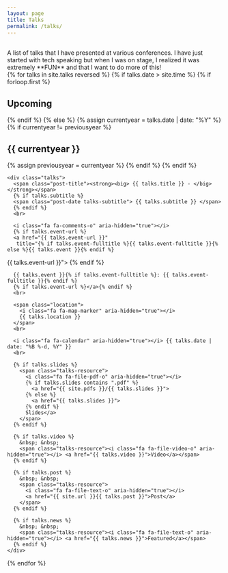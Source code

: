 ```yaml
---
layout: page
title: Talks
permalink: /talks/
---
```

<br>
A list of talks that I have presented at various conferences. 
I have just started with tech speaking but when I was on stage, I realized it was extremely **FUN** and that I want to do more of this!

<div>
{% for talks in site.talks reversed %}
  {% if talks.date > site.time %}
    {% if forloop.first %}
      <h2 class="talks-section" id="upcoming">Upcoming</h2>
    {% endif %}
  {% else %}
    {% assign currentyear = talks.date | date: "%Y" %}
    {% if currentyear != previousyear %}
      <h2 class="talks-section" id="y{{ talks.date | date: "%Y"}}">{{ currentyear }}</h2>
      {% assign previousyear = currentyear %}
    {% endif %}
  {% endif %}


    <div class="talks">
      <span class="post-title"><strong><big> {{ talks.title }} - </big></strong></span>
      {% if talks.subtitle %}
      <span class="post-date talks-subtitle"> {{ talks.subtitle }} </span>
      {% endif %}
      <br>

      <i class="fa fa-comments-o" aria-hidden="true"></i>
      {% if talks.event-url %}
      <a href="{{ talks.event-url }}"
       title="{% if talks.event-fulltitle %}{{ talks.event-fulltitle }}{% else %}{{ talks.event }}{% endif %}
{{ talks.event-url }}">
      {% endif %}

      {{ talks.event }}{% if talks.event-fulltitle %}: {{ talks.event-fulltitle }}{% endif %}
      {% if talks.event-url %}</a>{% endif %}
      <br>

      <span class="location">
        <i class="fa fa-map-marker" aria-hidden="true"></i>
        {{ talks.location }}
      </span>
      <br>

      <i class="fa fa-calendar" aria-hidden="true"></i> {{ talks.date | date: "%B %-d, %Y" }}
      <br>

      {% if talks.slides %}
        <span class="talks-resource">
          <i class="fa fa-file-pdf-o" aria-hidden="true"></i>
          {% if talks.slides contains ".pdf" %}
            <a href="{{ site.pdfs }}/{{ talks.slides }}">
          {% else %}
            <a href="{{ talks.slides }}">
          {% endif %}
          Slides</a>
        </span>
      {% endif %}
      
      {% if talks.video %}
        &nbsp; &nbsp;
        <span class="talks-resource"><i class="fa fa-file-video-o" aria-hidden="true"></i> <a href="{{ talks.video }}">Video</a></span>
      {% endif %}
      
      {% if talks.post %}
        &nbsp; &nbsp;
        <span class="talks-resource">
          <i class="fa fa-file-text-o" aria-hidden="true"></i>
          <a href="{{ site.url }}{{ talks.post }}">Post</a>
        </span>
      {% endif %}
  
      {% if talks.news %}
        &nbsp; &nbsp;
        <span class="talks-resource"><i class="fa fa-file-text-o" aria-hidden="true"></i> <a href="{{ talks.news }}">Featured</a></span>
      {% endif %}
    </div>
{% endfor %}
</div>

